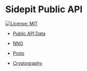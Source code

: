# Sidepit Public API

[![License: MIT](https://img.shields.io/badge/License-MIT-yellow.svg)](https://opensource.org/licenses/MIT)

- [Public API Data](https://github.com/sidepit/Public-API-Data/blob/main/README.md)

- [NNG](education/README_NNG.md)
- [Proto](education/README_PROTO.md)
- [Cryptography](education/README_CRYPTOGRAPHY.md)
